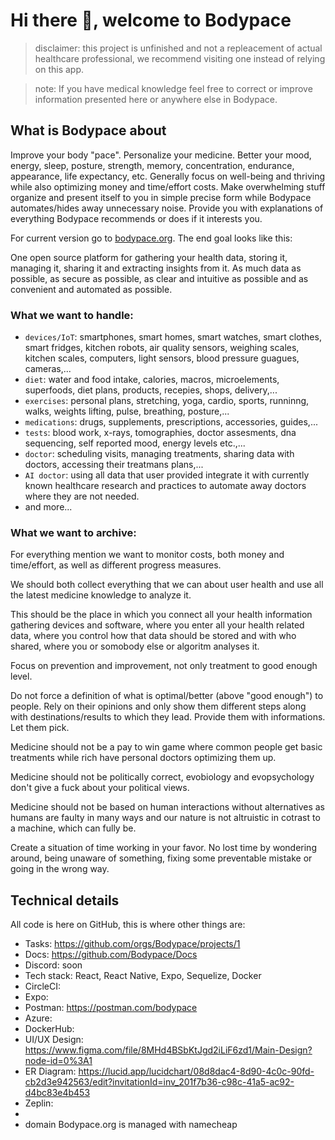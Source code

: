 # Hi there 👋, welcome to Bodypace

 > disclaimer: this project is unfinished and not a repleacement of actual healthcare professional, we recommend visiting one instead of relying on this app. 

 > note: If you have medical knowledge feel free to correct or improve information presented here or anywhere else in Bodypace.

## What is Bodypace about

Improve your body "pace". Personalize your medicine. Better your mood, energy, sleep, posture, strength, memory, concentration, endurance, appearance, life expectancy, etc. Generally focus on well-being and thriving while also optimizing money and time/effort costs. Make overwhelming stuff organize and present itself to you in simple precise form while Bodypace automates/hides away unnecessary noise. Provide you with explanations of everything Bodypace recommends or does if it interests you.

For current version go to [bodypace.org](https://bodypace.org).
The end goal looks like this:

One open source platform for gathering your health data, storing it, managing it, sharing it and extracting insights from it.
As much data as possible, as secure as possible, as clear and intuitive as possible and as convenient and automated as possible.

### What we want to handle:
  - `devices/IoT`: smartphones, smart homes, smart watches, smart clothes, smart fridges, kitchen robots, air quality sensors, weighing scales, kitchen scales, computers, light sensors, blood pressure guagues, cameras,...
  - `diet`: water and food intake, calories, macros, microelements, superfoods, diet plans, products, recepies, shops, delivery,...
  - `exercises`: personal plans, stretching, yoga, cardio, sports, runninng, walks, weights lifting, pulse, breathing, posture,...
  - `medications`: drugs, supplements, prescriptions, accessories, guides,...
  - `tests`: blood work, x-rays, tomographies, doctor assesments, dna sequencing, self reported mood, energy levels etc.,...
  - `doctor`: scheduling visits, managing treatments, sharing data with doctors, accessing their treatmans plans,...
  - `AI doctor`: using all data that user provided integrate it with currently known healthcare research and practices to automate away doctors where they are not needed.
  - and more...

### What we want to archive:

For everything mention we want to monitor costs, both money and time/effort, as well as different progress measures.

We should both collect everything that we can about user health and use all the latest medicine knowledge to analyze it.

This should be the place in which you connect all your health information gathering devices and software, where you enter all your health related data, where you control how that data should be stored and with who shared, where you or somobody else or algoritm analyses it.

Focus on prevention and improvement, not only treatment to good enough level.

Do not force a definition of what is optimal/better (above "good enough") to people. Rely on their opinions and only show them different steps along with destinations/results to which they lead. Provide them with informations. Let them pick.

Medicine should not be a pay to win game where common people get basic treatments while rich have personal doctors optimizing them up.

Medicine should not be politically correct, evobiology and evopsychology don't give a fuck about your political views.

Medicine should not be based on human interactions without alternatives as humans are faulty in many ways and our nature is not altruistic in cotrast to a machine, which can fully be.

Create a situation of time working in your favor. No lost time by
wondering around, being unaware of something, fixing some preventable
mistake or going in the wrong way.

## Technical details

All code is here on GitHub, this is where other things are:
 * Tasks: https://github.com/orgs/Bodypace/projects/1
 * Docs: https://github.com/Bodypace/Docs
 * Discord: soon
 * Tech stack: React, React Native, Expo, Sequelize, Docker
 * CircleCI:
 * Expo:
 * Postman: https://postman.com/bodypace
 * Azure: 
 * DockerHub:
 * UI/UX Design: https://www.figma.com/file/8MHd4BSbKtJgd2iLiF6zd1/Main-Design?node-id=0%3A1
 * ER Diagram: https://lucid.app/lucidchart/08d8dac4-8d90-4c0c-90fd-cb2d3e942563/edit?invitationId=inv_201f7b36-c98c-41a5-ac92-d4bc83e4b453
 * Zeplin:
 * 
 * domain Bodypace.org is managed with namecheap
